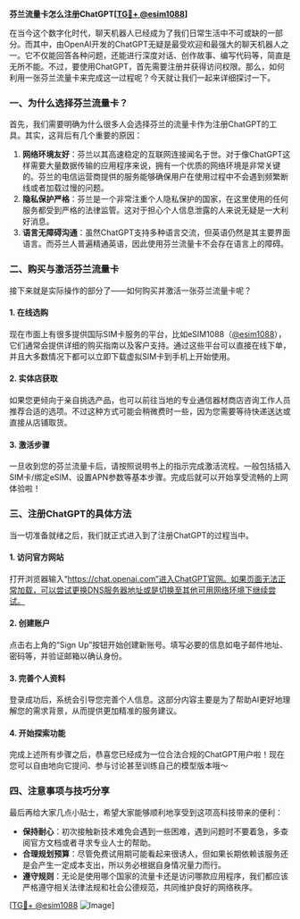 **芬兰流量卡怎么注册ChatGPT[[TG💪+ @esim1088](https://t.me/s/esim1088)]**

在当今这个数字化时代，聊天机器人已经成为了我们日常生活中不可或缺的一部分。而其中，由OpenAI开发的ChatGPT无疑是最受欢迎和最强大的聊天机器人之一。它不仅能回答各种问题，还能进行深度对话、创作故事、编写代码等，简直是无所不能。不过，要使用ChatGPT，首先需要注册并获得访问权限。那么，如何利用一张芬兰流量卡来完成这一过程呢？今天就让我们一起来详细探讨一下。

### 一、为什么选择芬兰流量卡？

首先，我们需要明确为什么很多人会选择芬兰的流量卡作为注册ChatGPT的工具。其实，这背后有几个重要的原因：

1. **网络环境友好**：芬兰以其高速稳定的互联网连接闻名于世。对于像ChatGPT这样需要大量数据传输的应用程序来说，拥有一个优质的网络环境是非常关键的。芬兰的电信运营商提供的服务能够确保用户在使用过程中不会遇到频繁断线或者加载过慢的问题。
2. **隐私保护严格**：芬兰是一个非常注重个人隐私保护的国家，在这里使用的任何服务都受到严格的法律监管。这对于担心个人信息泄露的人来说无疑是一大利好消息。
3. **语言无障碍沟通**：虽然ChatGPT支持多种语言交流，但英语仍然是其主要界面语言。而芬兰人普遍精通英语，因此使用芬兰流量卡不会存在语言上的障碍。

### 二、购买与激活芬兰流量卡

接下来就是实际操作的部分了——如何购买并激活一张芬兰流量卡呢？

#### 1. 在线选购
现在市面上有很多提供国际SIM卡服务的平台，比如eSIM1088（[@esim1088](https://t.me/s/esim1088)），它们通常会提供详细的购买指南以及客户支持。通过这些平台可以直接在线下单，并且大多数情况下都可以立即下载虚拟SIM卡到手机上开始使用。

#### 2. 实体店获取
如果您更倾向于亲自挑选产品，也可以前往当地的专业通信器材商店咨询工作人员推荐合适的选项。不过这种方式可能会稍微费时一些，因为您需要等待快递送达或直接从店铺取货。

#### 3. 激活步骤
一旦收到您的芬兰流量卡后，请按照说明书上的指示完成激活流程。一般包括插入SIM卡/绑定eSIM、设置APN参数等基本步骤。完成后就可以开始享受流畅的上网体验啦！

### 三、注册ChatGPT的具体方法

当一切准备就绪之后，我们就正式进入到了注册ChatGPT的过程当中。

#### 1. 访问官方网站
打开浏览器输入“https://chat.openai.com”进入ChatGPT官网。如果页面无法正常加载，可以尝试更换DNS服务器地址或是切换至其他可用网络环境下继续尝试。

#### 2. 创建账户
点击右上角的“Sign Up”按钮开始创建新账号。填写必要的信息如电子邮件地址、密码等，并验证邮箱以确认身份。

#### 3. 完善个人资料
登录成功后，系统会引导您完善个人信息。这部分内容主要是为了帮助AI更好地理解您的需求背景，从而提供更加精准的服务建议。

#### 4. 开始探索功能
完成上述所有步骤之后，恭喜您已经成为一位合法合规的ChatGPT用户啦！现在您可以自由地向它提问、参与讨论甚至训练自己的模型版本哦～

### 四、注意事项与技巧分享

最后再给大家几点小贴士，希望大家能够顺利地享受到这项高科技带来的便利：

- **保持耐心**：初次接触新技术难免会遇到一些困难，遇到问题时不要着急，多查阅官方文档或者寻求专业人士的帮助。
- **合理规划预算**：尽管免费试用期可能看起来很诱人，但如果长期依赖该服务还是会产生一定成本支出，所以务必根据自身情况量力而行。
- **遵守规则**：无论是使用哪个国家的流量卡还是访问哪款应用程序，我们都应该严格遵守相关法律法规和社会公德规范，共同维护良好的网络秩序。

[[TG💪+ @esim1088](https://t.me/s/esim1088) ![Image](https://i.postimg.cc/4NQfJmqS/Snipaste-2025-05-13-00-14-12.png)]